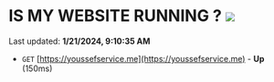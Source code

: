 # IS MY WEBSITE RUNNING ? [![](https://img.shields.io/static/v1?label=Sponsor&message=%E2%9D%A4&logo=GitHub&color=%23fe8e86)](https://github.com/sponsors/<username>)

Last updated: **1/21/2024, 9:10:35 AM**

- `GET` [https://youssefservice.me](https://youssefservice.me) - **Up** (150ms)
